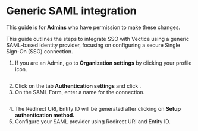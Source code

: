 # Generic SAML integration


This guide is for [**Admins**](../../admin-guides/user-management/user-roles-and-permissions.md) who have permission to make these changes.


This guide outlines the steps to integrate SSO with Vectice using a generic SAML-based identity provider, focusing on configuring a secure Single Sign-On (SSO) connection.

1. If you are an Admin, go to **Organization settings** by clicking your profile icon.

<img src="../../.gitbook/assets/Screenshot 2024-01-01 at 10.59.04 AM.png" alt="" data-size="original">

2. Click on the tab **Authentication settings** and click <img src="../../.gitbook/assets/Screenshot 2024-01-01 at 11.10.10 AM.png" alt="" data-size="line">.
3. On the SAML Form, enter a name for the connection.

<figure><img src="../../.gitbook/assets/Sans titre.jpg" alt=""><figcaption></figcaption></figure>

4. The Redirect URI, Entity ID will be generated after clicking on **Setup authentication method.**
5. Configure your SAML provider using Redirect URI and Entity ID.
